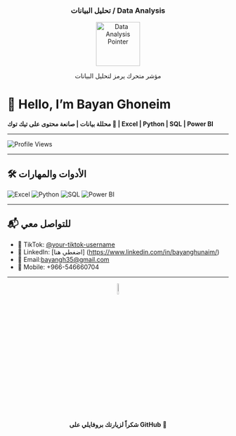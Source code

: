 <div align="center">
  <h3>تحليل البيانات / Data Analysis</h3>
  <img src="https://media.giphy.com/media/3o7TKtnuHOHHUjR38Y/giphy.gif" 
       alt="Data Analysis Pointer" width="100"/>
  <p>مؤشر متحرك يرمز لتحليل البيانات</p>
</div>


</div>


# 👋 Hello, I’m Bayan Ghoneim 
**محللة بيانات | صانعة محتوى على تيك توك 🎥 | Excel | Python | SQL | Power BI**

</div>

---

![Profile Views](https://komarev.com/ghpvc/?username=your-username&style=flat&color=blue&label=PROFILE+VIEWS)

---

## 🛠️ الأدوات والمهارات

![Excel](https://img.shields.io/badge/Excel-217346?style=flat&logo=microsoft-excel&logoColor=white)
![Python](https://img.shields.io/badge/Python-FFD43B?style=flat&logo=python&logoColor=darkgreen)
![SQL](https://img.shields.io/badge/SQL-025E8C?style=flat&logo=database&logoColor=white)
![Power BI](https://img.shields.io/badge/PowerBI-F2C811?style=flat&logo=powerbi&logoColor=black)

---

## 📬 للتواصل معي
- 🎥 TikTok: [@your-tiktok-username](https://www.tiktok.com/@your-tiktok-username)  
- 💼 LinkedIn: [اضغطي هنا]  (https://www.linkedin.com/in/bayanghunaim/)   
- 📧 Email:bayangh35@gmail.com
- 📱 Mobile: +966-546660704

---

<div align="center">
<img src="https://raw.githubusercontent.com/Tarikul-Islam-Anik/Animated-Fluent-Emojis/master/Emojis/Smilies/Sparkles.png" width="8%" />
<br><b>شكراً لزيارتك بروفايلي على GitHub</b> 🚀
</div>
